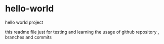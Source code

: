 # hello-world
hello world project

this readme file just for testing and learning the usage of github repository , branches and commits
